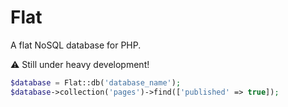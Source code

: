 # Flat

A flat NoSQL database for PHP.

⚠️ Still under heavy development!

```php
$database = Flat::db('database_name');
$database->collection('pages')->find(['published' => true]);
```
